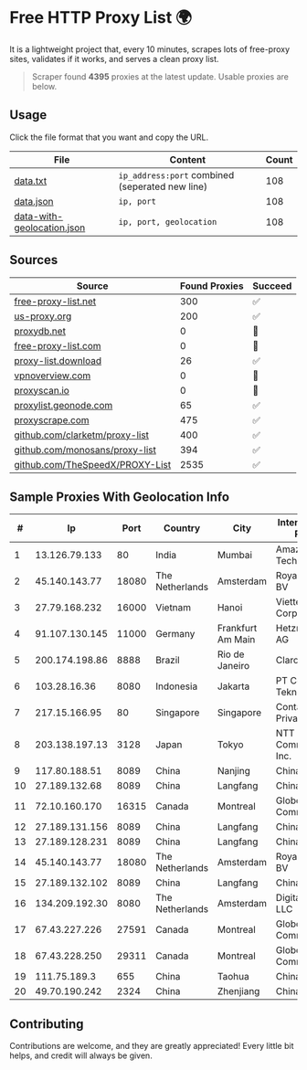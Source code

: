 
# Free HTTP Proxy List 🌍

It is a lightweight project that, every 10 minutes, scrapes lots of free-proxy sites, validates if it works, and serves a clean proxy list.


> Scraper found **4395** proxies at the latest update. Usable proxies are below.

## Usage

Click the file format that you want and copy the URL.


|File|Content|Count|
|----|-------|-----|
|[data.txt](https://raw.githubusercontent.com/themiralay/Proxy-List-World/master/data.txt)|`ip_address:port` combined (seperated new line)|108|
|[data.json](https://raw.githubusercontent.com/themiralay/Proxy-List-World/master/data.json)|`ip, port`|108|
|[data-with-geolocation.json](https://raw.githubusercontent.com/themiralay/Proxy-List-World/master/data-with-geolocation.json)|`ip, port, geolocation`|108|

## Sources

|Source|Found Proxies|Succeed|
|------|-------------|-------|
|[free-proxy-list.net](https://free-proxy-list.net)|300|✅|
|[us-proxy.org](https://www.us-proxy.org)|200|✅|
|[proxydb.net](http://proxydb.net)|0|🚫|
|[free-proxy-list.com](https://free-proxy-list.com/?page=&port=&type%5B%5D=http&type%5B%5D=https&up_time=0&search=Search)|0|🚫|
|[proxy-list.download](https://www.proxy-list.download/HTTP)|26|✅|
|[vpnoverview.com](https://vpnoverview.com/privacy/anonymous-browsing/free-proxy-servers)|0|🚫|
|[proxyscan.io](https://www.proxyscan.io)|0|🚫|
|[proxylist.geonode.com](https://proxylist.geonode.com/api/proxy-list?limit=300&page=1&sort_by=lastChecked&sort_type=desc&protocols=http,https)|65|✅|
|[proxyscrape.com](https://api.proxyscrape.com/v2/?request=displayproxies&protocol=http&timeout=10000&country=all&ssl=all&anonymity=all)|475|✅|
|[github.com/clarketm/proxy-list](https://raw.githubusercontent.com/clarketm/proxy-list/master/proxy-list-raw.txt)|400|✅|
|[github.com/monosans/proxy-list](https://raw.githubusercontent.com/monosans/proxy-list/main/proxies/http.txt)|394|✅|
|[github.com/TheSpeedX/PROXY-List](https://raw.githubusercontent.com/TheSpeedX/PROXY-List/master/http.txt)|2535|✅|


## Sample Proxies With Geolocation Info

|#|Ip|Port|Country|City|Internet Service Provider|
|-|--|----|-------|----|-------------------------|
|1|13.126.79.133|80|India|Mumbai|Amazon Technologies Inc|
|2|45.140.143.77|18080|The Netherlands|Amsterdam|RoyaleHosting BV|
|3|27.79.168.232|16000|Vietnam|Hanoi|Viettel Corporation|
|4|91.107.130.145|11000|Germany|Frankfurt Am Main|Hetzner Online AG|
|5|200.174.198.86|8888|Brazil|Rio de Janeiro|Claro S.A|
|6|103.28.16.36|8080|Indonesia|Jakarta|PT Centrix Media Teknologi|
|7|217.15.166.95|80|Singapore|Singapore|Contabo Asia Private Limited|
|8|203.138.197.13|3128|Japan|Tokyo|NTT PC Communications, Inc.|
|9|117.80.188.51|8089|China|Nanjing|China Telecom|
|10|27.189.132.68|8089|China|Langfang|Chinanet|
|11|72.10.160.170|16315|Canada|Montreal|GloboTech Communications|
|12|27.189.131.156|8089|China|Langfang|Chinanet|
|13|27.189.128.231|8089|China|Langfang|Chinanet|
|14|45.140.143.77|18080|The Netherlands|Amsterdam|RoyaleHosting BV|
|15|27.189.132.102|8089|China|Langfang|Chinanet|
|16|134.209.192.30|8080|The Netherlands|Amsterdam|DigitalOcean, LLC|
|17|67.43.227.226|27591|Canada|Montreal|GloboTech Communications|
|18|67.43.228.250|29311|Canada|Montreal|GloboTech Communications|
|19|111.75.189.3|655|China|Taohua|Chinanet|
|20|49.70.190.242|2324|China|Zhenjiang|Chinanet|



## Contributing

Contributions are welcome, and they are greatly appreciated! Every
little bit helps, and credit will always be given.

